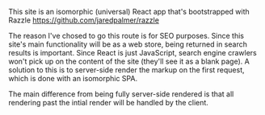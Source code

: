 This site is an isomorphic (universal) React app that's bootstrapped with Razzle
https://github.com/jaredpalmer/razzle

The reason I've chosed to go this route is for SEO purposes.  Since this site's main functionality will be as a web store, being returned in search results is important.  Since React is just JavaScript, search engine crawlers won't pick up on the content of the site (they'll see it as a blank page).  A solution to this is to server-side render the markup on the first request, which is done with an isomorphic SPA.  

The main difference from being fully server-side rendered is that all rendering past the intial render will be handled by the client.
